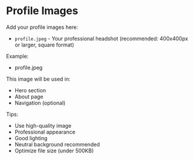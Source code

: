 # Profile Images

Add your profile images here:

- `profile.jpeg` - Your professional headshot (recommended: 400x400px or larger, square format)

Example:
- profile.jpeg

This image will be used in:
- Hero section
- About page
- Navigation (optional)

Tips:
- Use high-quality image
- Professional appearance
- Good lighting
- Neutral background recommended
- Optimize file size (under 500KB)
